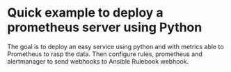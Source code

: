 # Quick example to deploy a prometheus server using Python 
The goal is to deploy an easy service using python and with metrics able to Prometheus to rasp the data. Then configure rules, prometheus and alertmanager to send webhooks to Ansible Rulebook webhook.
